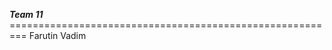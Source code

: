 _________________________Team 11_________________________
=========================================================                                                 Farutin Vadim